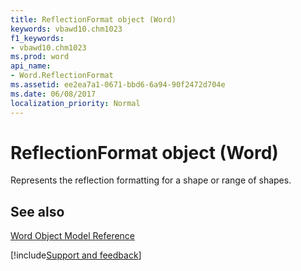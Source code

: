 ```yaml
---
title: ReflectionFormat object (Word)
keywords: vbawd10.chm1023
f1_keywords:
- vbawd10.chm1023
ms.prod: word
api_name:
- Word.ReflectionFormat
ms.assetid: ee2ea7a1-0671-bbd6-6a94-90f2472d704e
ms.date: 06/08/2017
localization_priority: Normal
---
```



# ReflectionFormat object (Word)

Represents the reflection formatting for a shape or range of shapes.


## See also


[Word Object Model Reference](overview/Word/object-model.md)

[!include[Support and feedback](~/includes/feedback-boilerplate.md)]